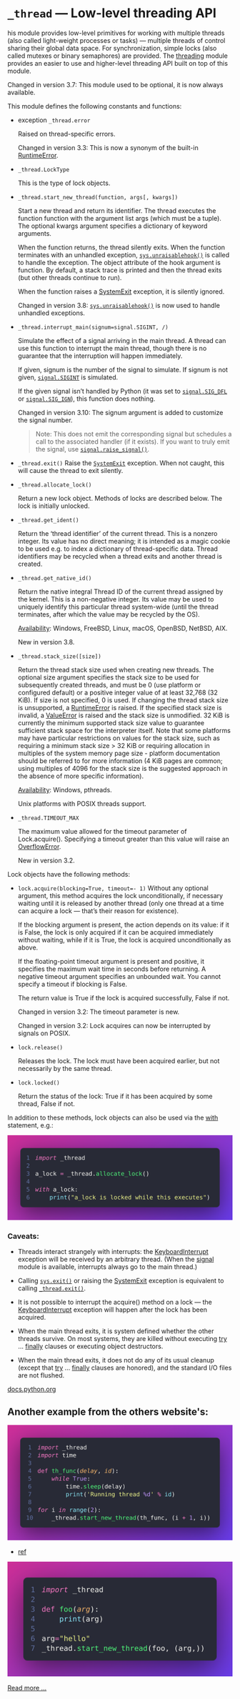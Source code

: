# `_thread` — Low-level threading API

his module provides low-level primitives for working with multiple threads (also called light-weight processes or tasks) — multiple threads of control sharing their global data space. For synchronization, simple locks (also called mutexes or binary semaphores) are provided. The [threading](https://docs.python.org/3/library/threading.html#module-threading) module provides an easier to use and higher-level threading API built on top of this module.

Changed in version 3.7: This module used to be optional, it is now always available.

This module defines the following constants and functions:

- exception `_thread.error`

    Raised on thread-specific errors.

    Changed in version 3.3: This is now a synonym of the built-in [RuntimeError](https://docs.python.org/3/library/exceptions.html#RuntimeError).

- `_thread.LockType`

    This is the type of lock objects.

- `_thread.start_new_thread(function, args[, kwargs])`

    Start a new thread and return its identifier. The thread executes the function function with the argument list args (which must be a tuple). The optional kwargs argument specifies a dictionary of keyword arguments.

    When the function returns, the thread silently exits.
    When the function terminates with an unhandled exception, [`sys.unraisablehook()`](https://docs.python.org/3/library/sys.html#sys.unraisablehook) is called to handle the exception. The object attribute of the hook argument is function. By default, a stack trace is printed and then the thread exits (but other threads continue to run).

    When the function raises a [SystemExit](https://docs.python.org/3/library/exceptions.html#SystemExit) exception, it is silently ignored.

    Changed in version 3.8: [`sys.unraisablehook()`](https://docs.python.org/3/library/sys.html#sys.unraisablehook) is now used to handle unhandled exceptions.

- `_thread.interrupt_main(signum=signal.SIGINT, /)`

     Simulate the effect of a signal arriving in the main thread. A thread can use this function to interrupt the main thread, though there is no guarantee that the interruption will happen immediately.

     If given, signum is the number of the signal to simulate. If signum is not given, [`signal.SIGINT`](https://docs.python.org/3/library/signal.html#signal.SIGINT) is simulated.

     If the given signal isn’t handled by Python (it was set to [`signal.SIG_DFL`](https://docs.python.org/3/library/signal.html#signal.SIG_DFL) or [`signal.SIG_IGN`](https://docs.python.org/3/library/signal.html#signal.SIG_IGN)), this function does nothing.

     Changed in version 3.10: The signum argument is added to customize the signal number.
     > Note: This does not emit the corresponding signal but schedules a call to the associated handler (if it exists). If you want to truly emit the signal, use [`signal.raise_signal()`](https://docs.python.org/3/library/signal.html#signal.raise_signal).

- `_thread.exit()`
    Raise the [`SystemExit`](https://docs.python.org/3/library/exceptions.html#SystemExit) exception. When not caught, this will cause the thread to exit silently.

- `_thread.allocate_lock()`

    Return a new lock object. Methods of locks are described below. The lock is initially unlocked.

- `_thread.get_ident()`

    Return the ‘thread identifier’ of the current thread. This is a nonzero integer. Its value has no direct meaning; it is intended as a magic cookie to be used e.g. to index a dictionary of thread-specific data. Thread identifiers may be recycled when a thread exits and another thread is created.

- `_thread.get_native_id()`

    Return the native integral Thread ID of the current thread assigned by the kernel. This is a non-negative integer. Its value may be used to uniquely identify this particular thread system-wide (until the thread terminates, after which the value may be recycled by the OS).

    [Availability](https://docs.python.org/3/library/intro.html#availability): Windows, FreeBSD, Linux, macOS, OpenBSD, NetBSD, AIX.

    New in version 3.8.

- `_thread.stack_size([size])`

    Return the thread stack size used when creating new threads. The optional size argument specifies the stack size to be used for subsequently created threads, and must be 0 (use platform or configured default) or a positive integer value of at least 32,768 (32 KiB). If size is not specified, 0 is used. If changing the thread stack size is unsupported, a [RuntimeError](https://docs.python.org/3/library/exceptions.html#RuntimeError) is raised. If the specified stack size is invalid, a [ValueError](https://docs.python.org/3/library/exceptions.html#ValueError) is raised and the stack size is unmodified. 32 KiB is currently the minimum supported stack size value to guarantee sufficient stack space for the interpreter itself. Note that some platforms may have particular restrictions on values for the stack size, such as requiring a minimum stack size > 32 KiB or requiring allocation in multiples of the system memory page size - platform documentation should be referred to for more information (4 KiB pages are common; using multiples of 4096 for the stack size is the suggested approach in the absence of more specific information).

    [Availability](https://docs.python.org/3/library/intro.html#availability): Windows, pthreads.

    Unix platforms with POSIX threads support.

- `_thread.TIMEOUT_MAX`

    The maximum value allowed for the timeout parameter of Lock.acquire(). Specifying a timeout greater than this value will raise an [OverflowError](https://docs.python.org/3/library/exceptions.html#OverflowError).

    New in version 3.2.

Lock objects have the following methods:

- `lock.acquire(blocking=True, timeout=- 1)`
      Without any optional argument, this method acquires the lock unconditionally, if necessary waiting until it is released by another thread (only one thread at a time can acquire a lock — that’s their reason for existence).

    If the blocking argument is present, the action depends on its value: if it is False, the lock is only acquired if it can be acquired immediately without waiting, while if it is True, the lock is acquired unconditionally as above.

    If the floating-point timeout argument is present and positive, it specifies the maximum wait time in seconds before returning. A negative timeout argument specifies an unbounded wait. You cannot specify a timeout if blocking is False.

    The return value is True if the lock is acquired successfully, False if not.

    Changed in version 3.2: The timeout parameter is new.

    Changed in version 3.2: Lock acquires can now be interrupted by signals on POSIX.

- `lock.release()`

    Releases the lock. The lock must have been acquired earlier, but not necessarily by the same thread.

- `lock.locked()`

    Return the status of the lock: True if it has been acquired by some thread, False if not.

In addition to these methods, lock objects can also be used via the [with](https://docs.python.org/3/reference/compound_stmts.html#with) statement, e.g.:

[![_thread](../asset/_thread/Code/1.png)](./Examples/example_1.py)

### Caveats:

- Threads interact strangely with interrupts: the [KeyboardInterrupt](https://docs.python.org/3/library/exceptions.html#KeyboardInterrupt) exception will be received by an arbitrary thread. (When the [signal](https://docs.python.org/3/library/signal.html#module-signal) module is available, interrupts always go to the main thread.)

- Calling [`sys.exit()`](https://docs.python.org/3/library/sys.html#sys.exit) or raising the [SystemExit](https://docs.python.org/3/library/exceptions.html#SystemExit) exception is equivalent to calling [`_thread.exit()`](https://docs.python.org/3/library/_thread.html#thread.exit).

- It is not possible to interrupt the acquire() method on a lock — the [KeyboardInterrupt](https://docs.python.org/3/library/exceptions.html#KeyboardInterrupt) exception will happen after the lock has been acquired.

- When the main thread exits, it is system defined whether the other threads survive. On most systems, they are killed without executing [try](https://docs.python.org/3/reference/compound_stmts.html#try) … [finally](https://docs.python.org/3/reference/compound_stmts.html#finally) clauses or executing object destructors.

- When the main thread exits, it does not do any of its usual cleanup (except that [try](https://docs.python.org/3/reference/compound_stmts.html#try) … [finally](https://docs.python.org/3/reference/compound_stmts.html#finally) clauses are honored), and the standard I/O files are not flushed.

[docs.python.org](https://docs.python.org/3/library/_thread.html#module-_thread)

## Another example from the others website's:

[![example2](./../asset/_thread/Code/2.png)](./Examples/example_2.py)

- [ref](https://mpython.readthedocs.io/en/master/library/micropython/_thread.html)

[![example3](./../asset/_thread/Code/3.png)](./Examples/example_3.py)

[Read more ...](AboutThread/README.md)
